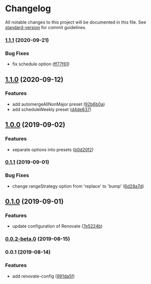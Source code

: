 # Changelog

All notable changes to this project will be documented in this file. See [standard-version](https://github.com/conventional-changelog/standard-version) for commit guidelines.

### [1.1.1](https://github.com/hi85gh/renovate-config/compare/v1.1.0...v1.1.1) (2020-09-21)


### Bug Fixes

* fix schedule option ([ff77f61](https://github.com/hi85gh/renovate-config/commit/ff77f61f39a3404715aa964317c0e6801bb57fa8))

## [1.1.0](https://github.com/hi85gh/renovate-config/compare/v1.0.0...v1.1.0) (2020-09-12)


### Features

* add automergeAllNonMajor preset ([92b6b0a](https://github.com/hi85gh/renovate-config/commit/92b6b0ac29da37e17f5bd2336802755e73437332))
* add scheduleWeekly preset ([d4de837](https://github.com/hi85gh/renovate-config/commit/d4de8379d705d0037275281cf3737c87294ba7a9))

## [1.0.0](https://github.com/hi85gh/renovate-config/compare/v0.1.1...v1.0.0) (2019-09-02)


### Features

* separate options into presets ([b0d20f2](https://github.com/hi85gh/renovate-config/commit/b0d20f2))

### [0.1.1](https://github.com/hi85gh/renovate-config/compare/v0.1.0...v0.1.1) (2019-09-01)


### Bug Fixes

* change rangeStrategy option from 'replace' to 'bump' ([6d28a7d](https://github.com/hi85gh/renovate-config/commit/6d28a7d))

## [0.1.0](https://github.com/hi85gh/renovate-config/compare/v0.0.2-beta.0...v0.1.0) (2019-09-01)


### Features

* update configuration of Renovate ([7e5224b](https://github.com/hi85gh/renovate-config/commit/7e5224b))

### [0.0.2-beta.0](https://github.com/hi85gh/renovate-config/compare/v0.0.1...v0.0.2-beta.0) (2019-08-15)

### 0.0.1 (2019-08-14)


### Features

* add renovate-config ([991da5f](https://github.com/hi85gh/renovate-config/commit/991da5f))
